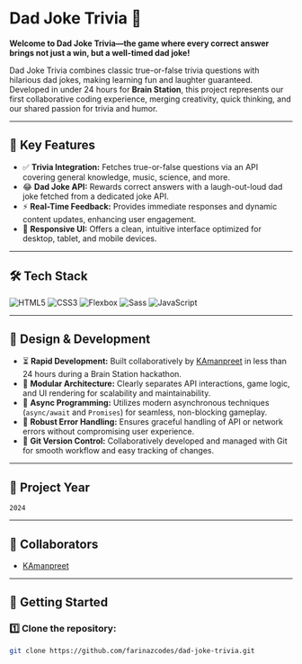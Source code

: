 # Dad Joke Trivia 🎉

**Welcome to Dad Joke Trivia—the game where every correct answer brings not just a win, but a well-timed dad joke!**

Dad Joke Trivia combines classic true-or-false trivia questions with hilarious dad jokes, making learning fun and laughter guaranteed. Developed in under 24 hours for **Brain Station**, this project represents our first collaborative coding experience, merging creativity, quick thinking, and our shared passion for trivia and humor.

---

## 🎯 Key Features

- ✅ **Trivia Integration:** Fetches true-or-false questions via an API covering general knowledge, music, science, and more.
- 😂 **Dad Joke API:** Rewards correct answers with a laugh-out-loud dad joke fetched from a dedicated joke API.
- ⚡ **Real-Time Feedback:** Provides immediate responses and dynamic content updates, enhancing user engagement.
- 📱 **Responsive UI:** Offers a clean, intuitive interface optimized for desktop, tablet, and mobile devices.

---

## 🛠️ Tech Stack

![HTML5](https://img.shields.io/badge/-HTML5-orange?logo=html5&logoColor=white)
![CSS3](https://img.shields.io/badge/-CSS3-blue?logo=css3&logoColor=white)
![Flexbox](https://img.shields.io/badge/-Flexbox-purple)
![Sass](https://img.shields.io/badge/-Sass-pink?logo=sass&logoColor=white)
![JavaScript](https://img.shields.io/badge/-JavaScript-yellow?logo=javascript&logoColor=black)

---

## 🚀 Design & Development

- ⏳ **Rapid Development:** Built collaboratively by [KAmanpreet](https://github.com/KAmanpreet) in less than 24 hours during a Brain Station hackathon.
- 🧩 **Modular Architecture:** Clearly separates API interactions, game logic, and UI rendering for scalability and maintainability.
- 🔄 **Async Programming:** Utilizes modern asynchronous techniques (`async/await` and `Promises`) for seamless, non-blocking gameplay.
- 🚨 **Robust Error Handling:** Ensures graceful handling of API or network errors without compromising user experience.
- 🌳 **Git Version Control:** Collaboratively developed and managed with Git for smooth workflow and easy tracking of changes.

---

## 📅 Project Year

`2024`

---

## 🤝 Collaborators

- [KAmanpreet](https://github.com/KAmanpreet)

---

## 🚦 Getting Started

### 1️⃣ Clone the repository:
```bash
git clone https://github.com/farinazcodes/dad-joke-trivia.git


